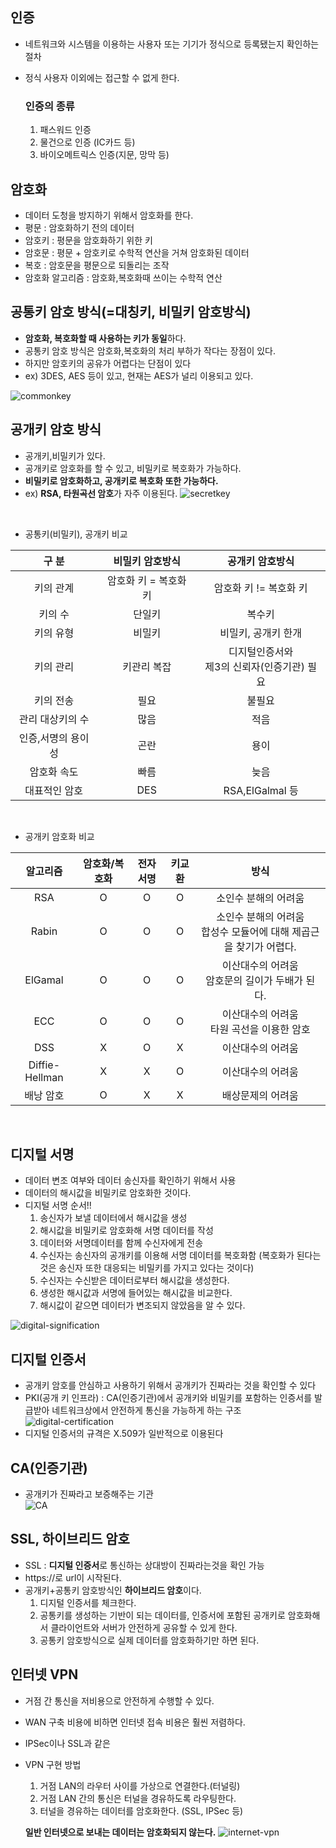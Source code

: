 ## 인증

- 네트워크와 시스템을 이용하는 사용자 또는 기기가 정식으로 등록됐는지 확인하는 절차
- 정식 사용자 이외에는 접근할 수 없게 한다.

    ### 인증의 종류

    1. 패스워드 인증
    2. 물건으로 인증 (IC카드 등)
    3. 바이오메트릭스 인증(지문, 망막 등)

## 암호화

- 데이터 도청을 방지하기 위해서 암호화를 한다.
- 평문 : 암호화하기 전의 데이터
- 암호키 : 평문을 암호화하기 위한 키
- 암호문 : 평문 + 암호키로 수학적 연산을 거쳐 암호화된 데이터
- 복호 : 암호문을 평문으로 되돌리는 조작
- 암호화 알고리즘 : 암호화,복호화때 쓰이는 수학적 연산

## 공통키 암호 방식(=대칭키, 비밀키 암호방식)

- **암호화, 복호화할 때 사용하는 키가 동일**하다.
- 공통키 암호 방식은 암호화,복호화의 처리 부하가 작다는 장점이 있다.
- 하지만 암호키의 공유가 어렵다는 단점이 있다
- ex) 3DES, AES 등이 있고, 현재는 AES가 널리 이용되고 있다.

![commonkey](/images/CS-Network/commonkey.png)

## 공개키 암호 방식

- 공개키,비밀키가 있다.
- 공개키로 암호화를 할 수 있고, 비밀키로 복호화가 가능하다.
- **비밀키로 암호화하고, 공개키로 복호화 또한 가능하다.**
- ex) **RSA, 타원곡선 암호**가 자주 이용된다.
![secretkey](/images/CS-Network/secretkey.png)



<br>

- 공통키(비밀키), 공개키 비교

|구 분|비밀키 암호방식|공개키 암호방식|
|:---:|:---:|:---:|
|키의 관계|암호화 키 = 복호화 키|암호화 키 != 복호화 키|
|키의 수|단일키|복수키|
|키의 유형|비밀키|비밀키, 공개키 한개|
|키의 관리|키관리 복잡|디지털인증서와<br>제3의 신뢰자(인증기관) 필요|
|키의 전송|필요|불필요|
|관리 대상키의 수|많음|적음|
|인증,서명의 용이성|곤란|용이|
|암호화 속도|빠름|늦음|
|대표적인 암호|DES|RSA,ElGalmal 등|

<br>

- 공개키 암호화 비교

|알고리즘|암호화/복호화|전자서명|키교환|방식|
|:---:|:---:|:---:|:---:|:---:|
|RSA|O|O|O|소인수 분해의 어려움|
|Rabin|O|O|O|소인수 분해의 어려움<br>합성수 모듈어에 대해 제곱근을 찾기가 어렵다.|
|ElGamal|O|O|O|이산대수의 어려움<br>암호문의 길이가 두배가 된다.|
|ECC|O|O|O|이산대수의 어려움<br>타원 곡선을 이용한 암호|
|DSS|X|O|X|이산대수의 어려움|
|Diffie-Hellman|X|X|O|이산대수의 어려움|
|배낭 암호|O|X|X|배상문제의 어려움|

<br>

## 디지털 서명

- 데이터 변조 여부와 데이터 송신자를 확인하기 위해서 사용
- 데이터의 해시값을 비밀키로 암호화한 것이다.
- 디지털 서명 순서!!
    1. 송신자가 보낼 데이터에서 해시값을 생성
    2. 해시값을 비밀키로 암호화해 서명 데이터를 작성
    3. 데이터와 서명데이터를 함께 수신자에게 전송
    4. 수신자는 송신자의 공개키를 이용해 서명 데이터를 복호화함
    (복호화가 된다는것은 송신자 또한 대응되는 비밀키를 가지고 있다는 것이다)
    5. 수신자는 수신받은 데이터로부터 해시값을 생성한다.
    6. 생성한 해시값과 서명에 들어있는 해시값을 비교한다.
    7. 해시값이 같으면 데이터가 변조되지 않았음을 알 수 있다.

![digital-signification](/images/CS-Network/digital-signification.png)


## 디지털 인증서

- 공개키 암호를 안심하고 사용하기 위해서 공개키가 진짜라는 것을 확인할 수 있다
- PKI(공개 키 인프라) : CA(인증기관)에서 공개키와 비밀키를 포함하는 인증서를 발급받아 네트워크상에서 안전하게 통신을 가능하게 하는 구조  
![digital-certification](/images/CS-Network/digital-certification.png)
- 디지털 인증서의 규격은 X.509가 일반적으로 이용된다

## CA(인증기관)

- 공개키가 진짜라고 보증해주는 기관  
![CA](/images/CS-Network/CS.png)


## SSL, 하이브리드 암호

- SSL : **디지털 인증서**로 통신하는 상대방이 진짜라는것을 확인 가능
- https://로 url이 시작된다.
- 공개키+공통키 암호방식인 **하이브리드 암호**이다.
    1. 디지털 인증서를 체크한다.
    2. 공통키를 생성하는 기반이 되는 데이터를, 인증서에 포함된 공개키로 암호화해서 클라이언트와 서버가 안전하게 공유할 수 있게 한다.
    3. 공통키 암호방식으로 실제 데이터를 암호화하기만 하면 된다.

## 인터넷 VPN

- 거점 간 통신을 저비용으로 안전하게 수행할 수 있다.
- WAN 구축 비용에 비하면 인터넷 접속 비용은 훨씬 저렴하다.
- IPSec이나 SSL과 같은
- VPN 구현 방법
    1. 거점 LAN의 라우터 사이를 가상으로 연결한다.(터널링)
    2. 거점 LAN 간의 통신은 터널을 경유하도록 라우팅한다.
    3. 터널을 경유하는 데이터를 암호화한다. (SSL, IPSec 등)

    **일반 인터넷으로 보내는 데이터는 암호화되지 않는다.**
![internet-vpn](/images/CS-Network/internet-vpn.png)
